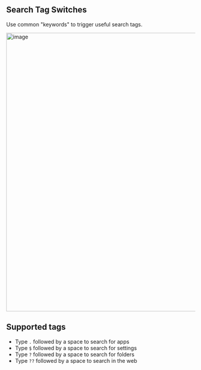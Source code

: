 ## Search Tag Switches

Use common "keywords" to trigger useful search tags.

<img width="742" alt="image" src="https://user-images.githubusercontent.com/27368554/175790761-3f9ed6b7-5d02-48eb-a511-d6dcce99db76.png">

## Supported tags

- Type `.` followed by a space to search for apps
- Type `$` followed by a space to search for settings
- Type `?` followed by a space to search for folders
- Type `??` followed by a space to search in the web
